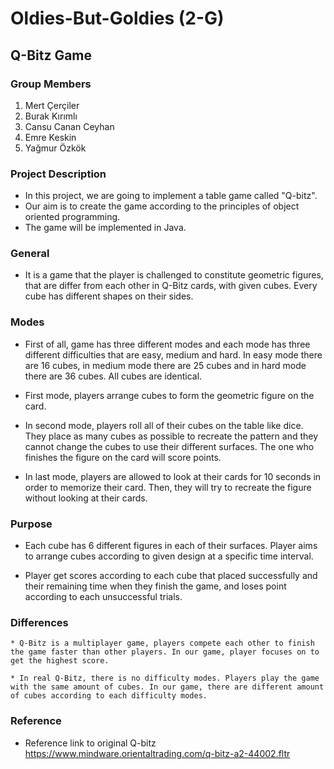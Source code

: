 # Oldies-But-Goldies  (2-G)

## Q-Bitz Game

### **Group Members**  

  1. Mert Çerçiler  
  2. Burak Kırımlı  
  3. Cansu Canan Ceyhan  
  4. Emre Keskin  
  5. Yağmur Özkök  

### **Project Description**  

   * In this project, we are going to implement a table game called "Q-bitz".
   * Our aim is to create the game according to the principles of object oriented programming. 
   * The game will be implemented in Java. 

### **General**

   * It is a game that the player is challenged to constitute geometric figures, that are differ from each other in Q-Bitz cards, with given cubes. Every cube has different shapes on their sides.

### **Modes**

   * First of all, game has three different modes and each mode has three different difficulties that are easy, medium and hard. In easy mode there are 16 cubes, in medium mode there are 25 cubes and in hard mode there are 36 cubes. All cubes are identical.
 
   * First mode, players arrange cubes to form the geometric figure on the card.
   
   * In second mode, players roll all of their cubes on the table like dice. They place as many cubes as possible to recreate the pattern and they cannot change the cubes to use their different surfaces. The one who finishes the figure on the card will score points. 
   
   * In last mode, players are allowed to look at their cards for 10 seconds in order to memorize their card. Then, they will try to recreate the figure without looking at their cards.

### **Purpose**

   * Each cube has 6 different figures in each of their surfaces. Player aims to arrange cubes according to given design at a specific time interval.

   * Player get scores according to each cube that placed successfully and their remaining time when they finish the game, and loses point according to each unsuccessful trials.
   
### **Differences**
    
    * Q-Bitz is a multiplayer game, players compete each other to finish the game faster than other players. In our game, player focuses on to get the highest score. 
    
    * In real Q-Bitz, there is no difficulty modes. Players play the game with the same amount of cubes. In our game, there are different amount of cubes according to each difficulty modes. 
  
### **Reference**

  * Reference link to original Q-bitz https://www.mindware.orientaltrading.com/q-bitz-a2-44002.fltr


